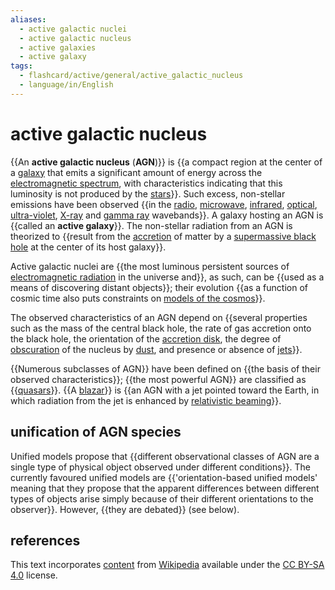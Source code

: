 ```yaml
---
aliases:
  - active galactic nuclei
  - active galactic nucleus
  - active galaxies
  - active galaxy
tags:
  - flashcard/active/general/active_galactic_nucleus
  - language/in/English
---
```


# active galactic nucleus

{{An __active galactic nucleus__ (__AGN__)}} is {{a compact region at the center of a [galaxy](galaxy.md) that emits a significant amount of energy across the [electromagnetic spectrum](electromagnetic%20spectrum.md), with characteristics indicating that this luminosity is not produced by the [stars](star.md)}}. Such excess, non-stellar emissions have been observed {{in the [radio](radio%20wave.md), [microwave](microwave.md), [infrared](infrared.md), [optical](visible%20spectrum.md), [ultra-violet](ultraviolet.md), [X-ray](X-ray.md) and [gamma ray](gamma%20ray.md) wavebands}}. A galaxy hosting an AGN is {{called an __active galaxy__}}. The non-stellar radiation from an AGN is theorized to {{result from the [accretion](accretion%20(astrophysics).md) of matter by a [supermassive black hole](supermassive%20black%20hole.md) at the center of its host galaxy}}. <!--SR:!2024-11-03,58,310!2025-01-28,110,290!2024-11-23,62,270!2024-11-09,63,310!2024-11-13,67,310-->

Active galactic nuclei are {{the most luminous persistent sources of [electromagnetic radiation](electromagnetic%20radiation.md) in the universe and}}, as such, can be {{used as a means of discovering distant objects}}; their evolution {{as a function of cosmic time also puts constraints on [models of the cosmos](cosmology.md)}}. <!--SR:!2024-11-12,66,310!2024-10-30,55,310!2024-11-02,57,310-->

The observed characteristics of an AGN depend on {{several properties such as the mass of the central black hole, the rate of gas accretion onto the black hole, the orientation of the [accretion disk](accretion%20disk.md), the degree of [obscuration](extinction%20(astronomy).md) of the nucleus by [dust](cosmic%20dust.md), and presence or absence of [jets](astrophysical%20jet.md)}}. <!--SR:!2024-12-26,79,250-->

{{Numerous subclasses of AGN}} have been defined on {{the basis of their observed characteristics}}; {{the most powerful AGN}} are classified as {{[quasars](quasar.md)}}. {{A [blazar](blazar.md)}} is {{an AGN with a jet pointed toward the Earth, in which radiation from the jet is enhanced by [relativistic beaming](relativistic%20beaming.md)}}. <!--SR:!2024-11-15,68,310!2025-04-19,185,310!2025-02-28,134,290!2024-11-14,67,310!2024-10-24,47,290!2025-04-20,184,310-->

## unification of AGN species

Unified models propose that {{different observational classes of AGN are a single type of physical object observed under different conditions}}. The currently favoured unified models are {{'orientation-based unified models' meaning that they propose that the apparent differences between different types of objects arise simply because of their different orientations to the observer}}. However, {{they are debated}} (see below). <!--SR:!2024-11-01,53,301!2024-11-21,73,321!2024-11-22,74,321-->

## references

This text incorporates [content](https://en.wikipedia.org/wiki/active_galactic_nucleus) from [Wikipedia](Wikipedia.md) available under the [CC BY-SA 4.0](https://creativecommons.org/licenses/by-sa/4.0/) license.
